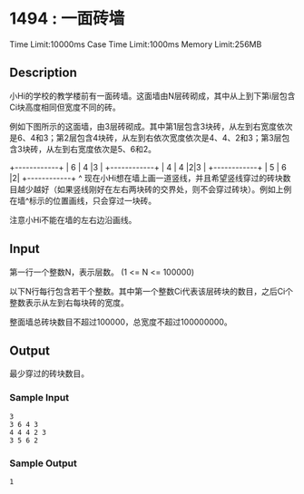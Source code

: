 # 1494 : 一面砖墙

Time Limit:10000ms
Case Time Limit:1000ms
Memory Limit:256MB

## Description

小Hi的学校的教学楼前有一面砖墙。这面墙由N层砖砌成，其中从上到下第i层包含Ci块高度相同但宽度不同的砖。  

例如下图所示的这面墙，由3层砖砌成。其中第1层包含3块砖，从左到右宽度依次是6、4和3；第2层包含4块砖，从左到右依次宽度依次是4、4、2和3；第3层包含3块砖，从左到右宽度依次是5、6和2。

+------------+
|  6  | 4 |3 |
+------------+
| 4 | 4 |2|3 |
+------------+
| 5  | 6   |2|
+------------+
          ^
现在小Hi想在墙上画一道竖线，并且希望竖线穿过的砖块数目越少越好（如果竖线刚好在左右两块砖的交界处，则不会穿过砖块）。例如上例在墙^标示的位置画线，只会穿过一块砖。  

注意小Hi不能在墙的左右边沿画线。

## Input

第一行一个整数N，表示层数。 (1 <= N <= 100000)  

以下N行每行包含若干个整数。其中第一个整数Ci代表该层砖块的数目，之后Ci个整数表示从左到右每块砖的宽度。

整面墙总砖块数目不超过100000，总宽度不超过100000000。

## Output

最少穿过的砖块数目。

### Sample Input

```shell
3  
3 6 4 3  
4 4 4 2 3  
3 5 6 2
```

### Sample Output

```shell
1
```
